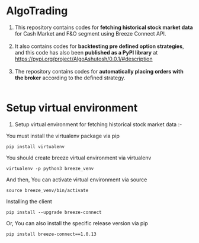# AlgoTrading

1. This repository contains codes for **fetching historical stock market data** for Cash Market and F&O segment using Breeze Connect API. <br/><br/>
2. It also contains codes for **backtesting pre defined option strategies**, and this code has also been **published as a PyPI library** at https://pypi.org/project/AlgoAshutosh/0.0.1/#description<br/><br/>
3. The repository contains codes for **automatically placing orders with the broker** according to the defined strategy. <br/><br/>


# Setup virtual environment<br/>

1. Setup virtual environment for fetching historical stock market data :-<br/>

  You must install the virtualenv package via pip
  ```
  pip install virtualenv
  ```

  You should create breeze virtual environment via virtualenv
  ```
  virtualenv -p python3 breeze_venv
  ```

  And then, You can activate virtual environment via source
  ```
  source breeze_venv/bin/activate
  ```

  Installing the client
  ```
  pip install --upgrade breeze-connect
  ```

  Or, You can also install the specific release version via pip
  ```
  pip install breeze-connect==1.0.13
  ```
